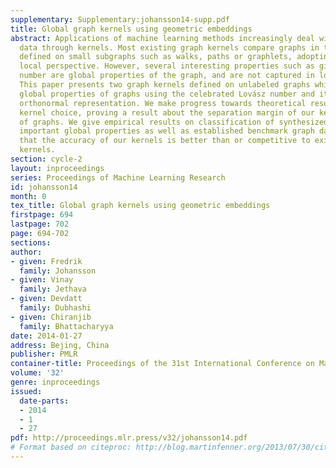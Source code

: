 ```yaml
---
supplementary: Supplementary:johansson14-supp.pdf
title: Global graph kernels using geometric embeddings
abstract: Applications of machine learning methods increasingly deal with graph structured
  data through kernels. Most existing graph kernels compare graphs in terms of features
  defined on small subgraphs such as walks, paths or graphlets, adopting an inherently
  local perspective. However, several interesting properties such as girth or chromatic
  number are global properties of the graph, and are not captured in local substructures.
  This paper presents two graph kernels defined on unlabeled graphs which capture
  global properties of graphs using the celebrated Lovász number and its associated
  orthonormal representation. We make progress towards theoretical results aiding
  kernel choice, proving a result about the separation margin of our kernel for classes
  of graphs. We give empirical results on classification of synthesized graphs with
  important global properties as well as established benchmark graph datasets, showing
  that the accuracy of our kernels is better than or competitive to existing graph
  kernels.
section: cycle-2
layout: inproceedings
series: Proceedings of Machine Learning Research
id: johansson14
month: 0
tex_title: Global graph kernels using geometric embeddings
firstpage: 694
lastpage: 702
page: 694-702
sections: 
author:
- given: Fredrik
  family: Johansson
- given: Vinay
  family: Jethava
- given: Devdatt
  family: Dubhashi
- given: Chiranjib
  family: Bhattacharyya
date: 2014-01-27
address: Bejing, China
publisher: PMLR
container-title: Proceedings of the 31st International Conference on Machine Learning
volume: '32'
genre: inproceedings
issued:
  date-parts:
  - 2014
  - 1
  - 27
pdf: http://proceedings.mlr.press/v32/johansson14.pdf
# Format based on citeproc: http://blog.martinfenner.org/2013/07/30/citeproc-yaml-for-bibliographies/
---
```

